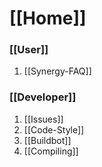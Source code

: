 # [[Home]]

### [[User]]

1. [[Synergy-FAQ]]


### [[Developer]]

1. [[Issues]]
2. [[Code-Style]]
3. [[Buildbot]]
4. [[Compiling]]
